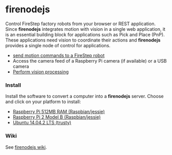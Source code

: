 # firenodejs
Control FireStep factory robots from your browser or REST application.
Since **firenodejs** integrates motion with vision in a single web application,
it is an essential building block for applications such as Pick and Place (PnP).
These applications need vision to coordinate their actions and **firenodejs**
provides a single node of control for applications.

* [send motion commands to a FireStep robot](http://github.com/firepick1/FireStep)
* Access the camera feed of a Raspberry Pi camera (if available) or a USB camera
* [Perform vision processing](http://github.com/firepick1/FireSight)

### Install
Install the software to convert a computer into a **firenodejs** server.
Choose and click on your platform to install:

* [Raspberry Pi 512MB RAM (Raspbian/jessie)](https://github.com/firepick1/firenodejs/wiki/Raspberry-Pi#raspberry-pi-512mb-original)
* [Raspberry Pi 2 Model B (Raspbian/jessie)](https://github.com/firepick1/firenodejs/wiki/Raspberry-Pi#raspberry-pi-2-model-b)
* [Ubuntu 14.04.2 LTS (trusty)](http://github.com/firepick1/firenodejs/wiki/Install)

### Wiki
See [firenodejs wiki](http://github.com/firepick1/firenodejs/wiki).
